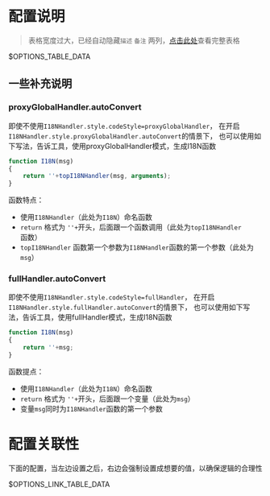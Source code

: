 配置说明
========

<blockquote class="table_big_tips">
	表格宽度过大，已经自动隐藏<code>描述</code> <code>备注</code> 两列，<a href="./only-options">点击此处</a>查看完整表格
</blockquote>

$OPTIONS_TABLE_DATA


## 一些补充说明

### proxyGlobalHandler.autoConvert

即使不使用`I18NHandler.style.codeStyle=proxyGlobalHandler`，
在开启`I18NHandler.style.proxyGlobalHandler.autoConvert`的情景下，
也可以使用如下写法，告诉工具，使用proxyGlobalHandler模式，生成I18N函数

```javascript
function I18N(msg)
{
	return ''+topI18NHandler(msg, arguments);
}
```

函数特点：

 * 使用`I18NHandler`（此处为`I18N`）命名函数
 * `return` 格式为 `''+`开头，后面跟一个函数调用（此处为`topI18NHandler`函数）
 * `topI18NHandler` 函数第一个参数为`I18NHandler`函数的第一个参数（此处为`msg`）


### fullHandler.autoConvert

即使不使用`I18NHandler.style.codeStyle=fullHandler`，
在开启`I18NHandler.style.fullHandler.autoConvert`的情景下，
也可以使用如下写法，告诉工具，使用fullHandler模式，生成I18N函数

```javascript
function I18N(msg)
{
	return ''+msg;
}
```

函数提点：

 * 使用`I18NHandler`（此处为`I18N`）命名函数
 * `return` 格式为 `''+`开头，后面跟一个变量（此处为`msg`）
 * 变量`msg`同时为`I18NHandler`函数的第一个参数




# 配置关联性

下面的配置，当左边设置之后，右边会强制设置成想要的值，以确保逻辑的合理性

$OPTIONS_LINK_TABLE_DATA

